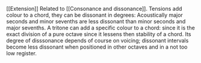 [[Extension]]
Related to [[Consonance and dissonance]].
Tensions add colour to a chord, they can be dissonant in degrees:
Acoustically major seconds and minor sevenths are less dissonant than minor seconds and major sevenths.
A tritone can add a specific colour to a chord: since it is the exact division of a pure octave
since it lessens then stability of a chord. Its degree of disssonance depends of course on voicing; dissonant intervals become less dissonant when positioned in other octaves and in a not too low register.

